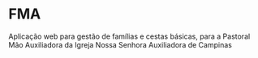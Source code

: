# FMA

Aplicação web para gestão de famílias e cestas básicas, para a Pastoral Mão Auxiliadora 
da Igreja Nossa Senhora Auxiliadora de Campinas
